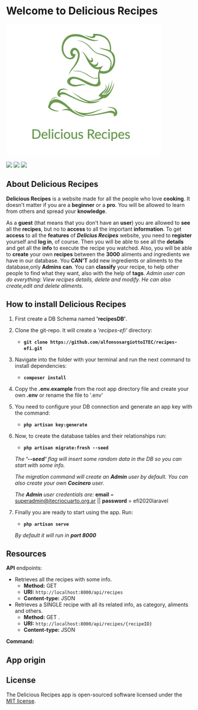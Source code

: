 # Welcome to Delicious Recipes

![Delicious_Recipes](https://github.com/alfonsosargiottoITEC/recipes-efi/blob/master/public/images/logoDR.png)



<a href="#"><img src="https://img.shields.io/badge/license-MIT-green"></a>
<a href="#"><img src="https://img.shields.io/badge/php-^7.4.3-blue"></a>
<a href="#"><img src="https://img.shields.io/badge/laravel-^7.29-red"></a>


## About Delicious Recipes
**Delicious Recipes** is a website made for all the people who love **cooking**. It doesn't matter if you are a **beginner** or a **pro**. You will be allowed to learn from others and spread your **knowledge**.

As a **guest** (that means that you don't have an **user**) you are allowed to **see** all the **recipes**, but no to **access** to all the important **information**.
 To get **access** to all the **features** of _**Delicius Recipes**_ website, you need to **register** yourself and **log in**, of course. Then you will be able to see all the **details** and get all the **info** to execute the recipe you watched. Also, you will be able to **create** your own **recipes** between the **3000** aliments and ingredients we have in our database. You **CAN'T** add new ingredients or aliments to the database,only **Admins can**.
You can **classify** your recipe, to help other people to find what they want, also with the help of **tags**.
_Admin user can do everything: View recipes details, delete and modify. He can also create,edit and delete aliments._


## How to install Delicious Recipes

1. First create a DB Schema named **'recipesDB'**.

2. Clone the git-repo. It will create a *'recipes-efi'* directory:
    - **`git clone https://github.com/alfonsosargiottoITEC/recipes-efi.git`**

3. Navigate into the folder with your terminal and run the next command to install dependencies:
   - **`composer install`**

4. Copy the **.env.example** from the root app directory file and create your own **.env** or rename the file to '.env'

5. You need to configure your DB connection and generate an app key with the command:
    - **`php artisan key:generate`**
6. Now, to create the database tables and their relationships run:
    - **`php artisan migrate:fresh --seed`**  
    
    _The **'--seed'** flag will insert some random data in the DB so you can start with some info._

    _The migration command will create an **Admin** user by default. You can also create your own **Cocinero** user._

    _The **Admin** user credentials are:_  **email** = superadmin@itecriocuarto.org.ar  ||  **password** = efi2020laravel


7. Finally you are ready to start using the app. Run: 
    - **`php artisan serve`**

    _By default it will run in **port 8000**_
 


## Resources

**API** endpoints:

- Retrieves all the recipes with some info.
  - **Method:** GET
  - **URI:** `http://localhost:8000/api/recipes`
  - **Content-type:** JSON  
- Retrieves a SINGLE recipe with all its related info, as category, aliments and others.
  - **Method:** GET .
  - **URI:** `http://localhost:8000/api/recipes/{recipeID}`
  - **Content-type:** JSON  


**Command:**


## App origin



## License

The Delicious Recipes app is open-sourced software licensed under the [MIT license](https://opensource.org/licenses/MIT).
